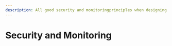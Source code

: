 ```yaml
---
description: All good security and monitoringprinciples when designing APIs
---
```


# Security and Monitoring

